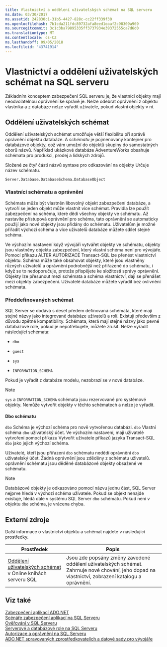```yaml
---
title: Vlastnictví a oddělení uživatelských schémat na SQL serveru
ms.date: 03/30/2017
ms.assetid: 242830c1-31b5-4427-828c-cc22ff339f30
ms.openlocfilehash: 7b1cda211fdc89732afa8eed1eaaf2c98309a969
ms.sourcegitcommit: 3c1c3ba79895335ff3737934e39372555ca7d6d0
ms.translationtype: MT
ms.contentlocale: cs-CZ
ms.lasthandoff: 09/05/2018
ms.locfileid: "43741914"
---
```

# <a name="ownership-and-user-schema-separation-in-sql-server"></a>Vlastnictví a oddělení uživatelských schémat na SQL serveru
Základním konceptem zabezpečení SQL serveru je, že vlastníci objekty mají neodvolatelnou oprávnění ke správě je. Nelze odebrat oprávnění z objektu vlastníka a z databáze nelze vyřadit uživatele, pokud vlastní objekty v ní.  
  
## <a name="user-schema-separation"></a>Oddělení uživatelských schémat  
 Oddělení uživatelských schémat umožňuje větší flexibilitu při správě oprávnění objektu databáze. A *schématu* je pojmenovaný kontejner pro databázové objekty, což vám umožní do objektů skupiny do samostatných oborů názvů. Například ukázkové databáze AdventureWorks obsahuje schémata pro produkci, prodej a lidských zdrojů.  
  
 Složené ze čtyř částí názvů syntaxe pro odkazování na objekty Určuje název schématu.  
  
```  
Server.Database.DatabaseSchema.DatabaseObject  
```  
  
### <a name="schema-owners-and-permissions"></a>Vlastníci schématu a oprávnění  
 Schémata může být vlastněn libovolný objekt zabezpečení databáze, a vytvoří se jeden objekt může vlastnit více schémat. Pravidla lze použít zabezpečení na schéma, které dědí všechny objekty ve schématu. Až nastavíte přístupová oprávnění pro schéma, tato oprávnění se automaticky použijí jako nové objekty jsou přidány do schématu. Uživatelům je možné přiřadit výchozí schéma a více uživatelů databáze můžete sdílet stejné schéma.  
  
 Ve výchozím nastavení když vývojáři vytvářet objekty ve schématu, objekty jsou vlastněny objektu zabezpečení, který vlastní schéma není pro vývojáře. Pomocí příkazu ALTER AUTORIZACE Transact-SQL lze přenést vlastnictví objektu. Schéma může také obsahovat objekty, které jsou vlastněny různých uživatelů a oprávnění podrobnější než přiřazené do schématu, i když se to nedoporučuje, protože přispějete ke složitosti správy oprávnění. Objekty lze přesunout mezi schémata a schéma vlastnictví, dají se přenášet mezi objekty zabezpečení. Uživatelé databáze můžete vyřadit bez ovlivnění schémata.  
  
### <a name="built-in-schemas"></a>Předdefinovaných schémat  
 SQL Server se dodává s deset předem definovaná schémata, které mají stejné názvy jako integrované databáze uživatelů a rolí. Existují především z důvodu zpětné kompatibility. Schémata, která mají stejné názvy jako pevné databázové role, pokud je nepotřebujete, můžete zrušit. Nelze vyřadit následující schémata:  
  
-   `dbo`  
  
-   `guest`  
  
-   `sys`  
  
-   `INFORMATION_SCHEMA`  
  
 Pokud je vyřadit z databáze modelu, nezobrazí se v nové databáze.  
  
> [!NOTE]
>  `sys` a `INFORMATION_SCHEMA` schémata jsou rezervované pro systémové objekty. Nemůže vytvořit objekty v těchto schématech a nelze je vyřadit.  
  
#### <a name="the-dbo-schema"></a>Dbo schématu  
 `dbo` Schéma je výchozí schéma pro nově vytvořenou databázi. `dbo` Vlastní schéma `dbo` uživatelský účet. Ve výchozím nastavení, mají uživatelé vytvoření pomocí příkazu Vytvořit uživatele příkazů jazyka Transact-SQL `dbo` jako jejich výchozí schéma.  
  
 Uživatelé, kteří jsou přiřazeni `dbo` schématu nedědí oprávnění `dbo` uživatelský účet. Žádná oprávnění jsou zděděny z schématu uživatelů. oprávnění schématu jsou děděné databázové objekty obsažené ve schématu.  
  
> [!NOTE]
>  Databázové objekty je odkazováno pomocí názvu jednu část, SQL Server nejprve hledá v výchozí schéma uživatele. Pokud se objekt nenajde existuje, hledá dále v systému SQL Server `dbo` schématu. Pokud není v objektu `dbo` schéma, je vrácena chyba.  
  
## <a name="external-resources"></a>Externí zdroje  
 Další informace o vlastnictví objektu a schémat najdete v následující prostředky.  
  
|Prostředek|Popis|  
|--------------|-----------------|  
|[Oddělení uživatelských schémat](https://msdn.microsoft.com/library/ms190387.aspx) v Online knihách serveru SQL|Jsou zde popsány změny zavedené oddělení uživatelských schémat. Zahrnuje nové chování, jeho dopad na vlastnictví, zobrazení katalogu a oprávnění.|  
  
## <a name="see-also"></a>Viz také  
 [Zabezpečení aplikací ADO.NET](../../../../../docs/framework/data/adonet/securing-ado-net-applications.md)  
 [Scénáře zabezpečení aplikací na SQL Serveru](../../../../../docs/framework/data/adonet/sql/application-security-scenarios-in-sql-server.md)  
 [Ověřování v SQL Serveru](../../../../../docs/framework/data/adonet/sql/authentication-in-sql-server.md)  
 [Serverové a databázové role na SQL Serveru](../../../../../docs/framework/data/adonet/sql/server-and-database-roles-in-sql-server.md)  
 [Autorizace a oprávnění na SQL Serveru](../../../../../docs/framework/data/adonet/sql/authorization-and-permissions-in-sql-server.md)  
 [ADO.NET spravovaných zprostředkovatelích a datové sady pro vývojáře](https://go.microsoft.com/fwlink/?LinkId=217917)
